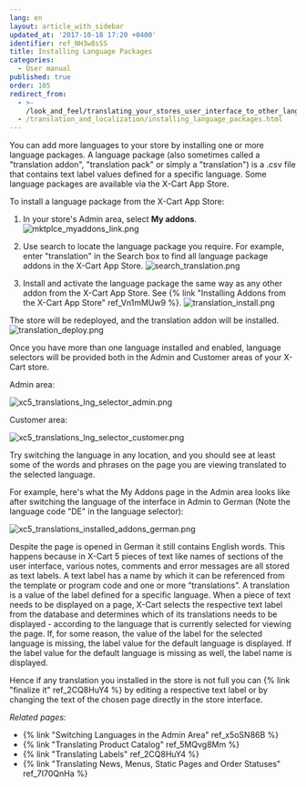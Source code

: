 ```yaml
---
lang: en
layout: article_with_sidebar
updated_at: '2017-10-18 17:20 +0400'
identifier: ref_NH3w8sSS
title: Installing Language Packages
categories:
  - User manual
published: true
order: 105
redirect_from:
  - >-
    /look_and_feel/translating_your_stores_user_interface_to_other_languages.html
  - /translation_and_localization/installing_language_packages.html
---
```

You can add more languages to your store by installing one or more language packages. A language package (also sometimes called a "translation addon", "translation pack" or simply a "translation") is a .csv file that contains text label values defined for a specific language. Some language packages are available via the X-Cart App Store.

To install a language package from the X-Cart App Store:

1.  In your store's Admin area, select **My addons**.
    ![mktplce_myaddons_link.png]({{site.baseurl}}/attachments/ref_NH3w8sSS/mktplce_myaddons_link.png)

2.  Use search to locate the language package you require. For example, enter "translation" in the Search box to find all language package addons in the X-Cart App Store.
    ![search_translation.png]({{site.baseurl}}/attachments/ref_NH3w8sSS/search_translation.png)
    
3.  Install and activate the language package the same way as any other addon from the X-Cart App Store. See {% link "Installing Addons from the X-Cart App Store" ref_Vn1mMUw9 %}.
    ![translation_install.png]({{site.baseurl}}/attachments/ref_NH3w8sSS/translation_install.png)

The store will be redeployed, and the translation addon will be installed.
    ![translation_deploy.png]({{site.baseurl}}/attachments/ref_NH3w8sSS/translation_deploy.png)

Once you have more than one language installed and enabled, language selectors will be provided both in the Admin and Customer areas of your X-Cart store.

Admin area:

   ![xc5_translations_lng_selector_admin.png]({{site.baseurl}}/attachments/ref_NH3w8sSS/xc5_translations_lng_selector_admin.png)

Customer area:

   ![xc5_translations_lng_selector_customer.png]({{site.baseurl}}/attachments/ref_NH3w8sSS/xc5_translations_lng_selector_customer.png)

Try switching the language in any location, and you should see at least some of the words and phrases on the page you are viewing translated to the selected language. 

For example, here's what the My Addons page in the Admin area looks like after switching the language of the interface in Admin to German (Note the language code "DE" in the language selector):

   ![xc5_translations_installed_addons_german.png]({{site.baseurl}}/attachments/ref_NH3w8sSS/xc5_translations_installed_addons_german.png)

Despite the page is opened in German it still contains English words. This happens because in X-Cart 5 pieces of text like names of sections of the user interface, various notes, comments and error messages are all stored as text labels. A text label has a name by which it can be referenced from the template or program code and one or more “translations”. A translation is a value of the label defined for a specific language. When a piece of text needs to be displayed on a page, X-Cart selects the respective text label from the database and determines which of its translations needs to be displayed - according to the language that is currently selected for viewing the page. If, for some reason, the value of the label for the selected language is missing, the label value for the default language is displayed. If the label value for the default language is missing as well, the label name is displayed.

Hence if any translation you installed in the store is not full you can {% link "finalize it" ref_2CQ8HuY4 %} by editing a respective text label or by changing the text of the chosen page directly in the store interface.

_Related pages:_

*  {% link "Switching Languages in the Admin Area" ref_x5oSN86B %}
*  {% link "Translating Product Catalog" ref_5MQvg8Mm %}
*  {% link "Translating Labels" ref_2CQ8HuY4 %}
*  {% link "Translating News, Menus, Static Pages and Order Statuses" ref_7I70QnHa %}
